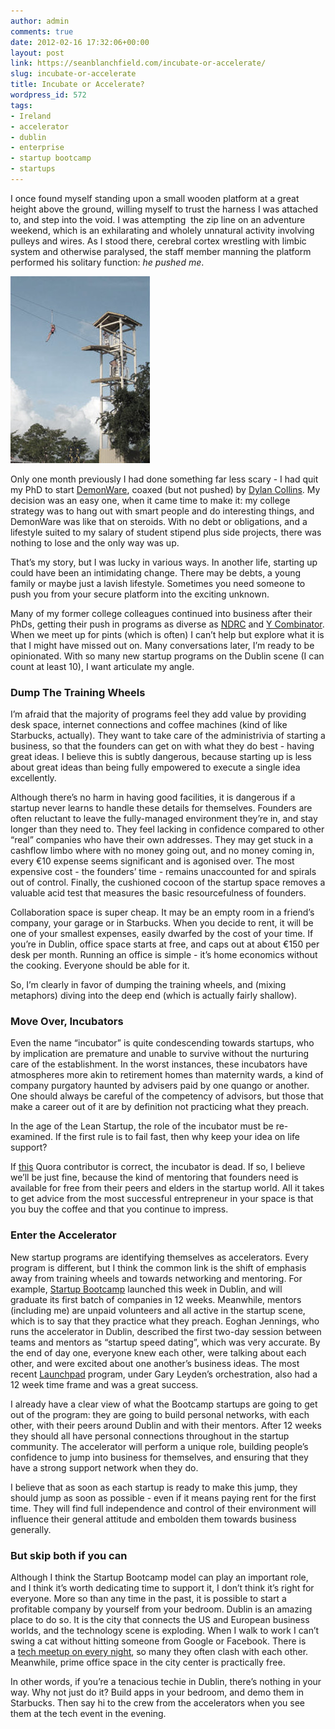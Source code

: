 ```yaml
---
author: admin
comments: true
date: 2012-02-16 17:32:06+00:00
layout: post
link: https://seanblanchfield.com/incubate-or-accelerate/
slug: incubate-or-accelerate
title: Incubate or Accelerate?
wordpress_id: 572
tags:
- Ireland
- accelerator
- dublin
- enterprise
- startup bootcamp
- startups
---
```


I once found myself standing upon a small wooden platform at a great height above the ground, willing myself to trust the harness I was attached to, and step into the void. I was attempting  the zip line on an adventure weekend, which is an exhilarating and wholely unnatural activity involving pulleys and wires. As I stood there, cerebral cortex wrestling with limbic system and otherwise paralysed, the staff member manning the platform performed his solitary function: _he pushed me_.
<!-- more -->
![Zip LIne](/images/2012/02/image00.jpg "Zip LIne")

Only one month previously I had done something far less scary - I had quit my PhD to start [DemonWare](http://demonware.net), coaxed (but not pushed) by [Dylan Collins](http://founderware.co/). My decision was an easy one, when it came time to make it: my college strategy was to hang out with smart people and do interesting things, and DemonWare was like that on steroids. With no debt or obligations, and a lifestyle suited to my salary of student stipend plus side projects, there was nothing to lose and the only way was up.

That’s my story, but I was lucky in various ways. In another life, starting up could have been an intimidating change. There may be debts, a young family or maybe just a lavish lifestyle. Sometimes you need someone to push you from your secure platform into the exciting unknown.

Many of my former college colleagues continued into business after their PhDs, getting their push in programs as diverse as [NDRC](http://www.ndrc.ie/) and [Y Combinator](http://ycombinator.com/). When we meet up for pints (which is often) I can’t help but explore what it is that I might have missed out on. Many conversations later, I’m ready to be opinionated. With so many new startup programs on the Dublin scene (I can count at least 10), I want articulate my angle.

### Dump The Training Wheels

I’m afraid that the majority of programs feel they add value by providing desk space, internet connections and coffee machines (kind of like Starbucks, actually). They want to take care of the administrivia of starting a business, so that the founders can get on with what they do best - having great ideas. I believe this is subtly dangerous, because starting up is less about great ideas than being fully empowered to execute a single idea excellently.

Although there’s no harm in having good facilities, it is dangerous if a startup never learns to handle these details for themselves. Founders are often reluctant to leave the fully-managed environment they’re in, and stay longer than they need to. They feel lacking in confidence compared to other “real” companies who have their own addresses. They may get stuck in a cashflow limbo where with no money going out, and no money coming in, every €10 expense seems significant and is agonised over. The most expensive cost - the founders’ time - remains unaccounted for and spirals out of control. Finally, the cushioned cocoon of the startup space removes a valuable acid test that measures the basic resourcefulness of founders.

Collaboration space is super cheap. It may be an empty room in a friend’s company, your garage or in Starbucks. When you decide to rent, it will be one of your smallest expenses, easily dwarfed by the cost of your time. If you’re in Dublin, office space starts at free, and caps out at about €150 per desk per month. Running an office is simple - it’s home economics without the cooking. Everyone should be able for it.

So, I’m clearly in favor of dumping the training wheels, and (mixing metaphors) diving into the deep end (which is actually fairly shallow).

### Move Over, Incubators

Even the name “incubator” is quite condescending towards startups, who by implication are premature and unable to survive without the nurturing care of the establishment. In the worst instances, these incubators have atmospheres more akin to retirement homes than maternity wards, a kind of company purgatory haunted by advisers paid by one quango or another. One should always be careful of the competency of advisors, but those that make a career out of it are by definition not practicing what they preach.

In the age of the Lean Startup, the role of the incubator must be re-examined. If the first rule is to fail fast, then why keep your idea on life support?

If [this](http://www.quora.com/What-is-the-difference-between-startup-incubators-and-accelerators) Quora contributor is correct, the incubator is dead. If so, I believe we’ll be just fine, because the kind of mentoring that founders need is available for free from their peers and elders in the startup world. All it takes to get advice from the most successful entrepreneur in your space is that you buy the coffee and that you continue to impress.

### Enter the Accelerator

New startup programs are identifying themselves as accelerators. Every program is different, but I think the common link is the shift of emphasis away from training wheels and towards networking and mentoring. For example, [Startup Bootcamp](http://www.startupbootcamp.org/europeans-cities/dublin/) launched this week in Dublin, and will graduate its first batch of companies in 12 weeks. Meanwhile, mentors (including me) are unpaid volunteers and all active in the startup scene, which is to say that they practice what they preach. Eoghan Jennings, who runs the accelerator in Dublin, described the first two-day session between teams and mentors as “startup speed dating”, which was very accurate. By the end of day one, everyone knew each other, were talking about each other, and were excited about one another’s business ideas. The most recent [Launchpad](http://www.ndrc.ie/launchpad/) program, under Gary Leyden’s orchestration, also had a 12 week time frame and was a great success.

I already have a clear view of what the Bootcamp startups are going to get out of the program: they are going to build personal networks, with each other, with their peers around Dublin and with their mentors. After 12 weeks they should all have personal connections throughout in the startup community. The accelerator will perform a unique role, building people’s confidence to jump into business for themselves, and ensuring that they have a strong support network when they do.

I believe that as soon as each startup is ready to make this jump, they should jump as soon as possible - even if it means paying rent for the first time. They will find full independence and control of their environment will influence their general attitude and embolden them towards business generally.

### But skip both if you can

Although I think the Startup Bootcamp model can play an important role, and I think it’s worth dedicating time to support it, I don’t think it’s right for everyone. More so than any time in the past, it is possible to start a profitable company by yourself from your bedroom. Dublin is an amazing place to do so. It is the city that connects the US and European business worlds, and the technology scene is exploding. When I walk to work I can’t swing a cat without hitting someone from Google or Facebook. There is a [tech meetup on every night](http://eventsden.com/), so many they often clash with each other. Meanwhile, prime office space in the city center is practically free.

In other words, if you’re a tenacious techie in Dublin, there’s nothing in your way. Why not just do it? Build apps in your bedroom, and demo them in Starbucks. Then say hi to the crew from the accelerators when you see them at the tech event in the evening.